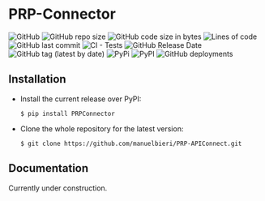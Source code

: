 # PRP-Connector

![GitHub](https://img.shields.io/github/license/manuelbieri/PRP-APIConnect?label=License)
![GitHub repo size](https://img.shields.io/github/repo-size/manuelbieri/PRP-APIConnect)
![GitHub code size in bytes](https://img.shields.io/github/languages/code-size/manuelbieri/PRP-APIConnect)
![Lines of code](https://img.shields.io/tokei/lines/github/manuelbieri/PRP-APIConnect)
![GitHub last commit](https://img.shields.io/github/last-commit/manuelbieri/PRP-APIConnect)
![CI - Tests](https://github.com/manuelbieri/PRP-APIConnect/actions/workflows/ci.yml/badge.svg)
![GitHub Release Date](https://img.shields.io/github/release-date/manuelbieri/PRP-APIConnect)
![GitHub tag (latest by date)](https://img.shields.io/github/v/tag/manuelbieri/PRP-APIConnect)
![PyPi](https://github.com/manuelbieri/PRP-APIConnect/actions/workflows/pypi.yml/badge.svg)
![PyPI](https://img.shields.io/pypi/v/PRPConnector)
![GitHub deployments](https://img.shields.io/github/deployments/manuelbieri/PRP-APIConnect/github-pages?label=docs)
## Installation
- Install the current release over PyPI:

  `$ pip install PRPConnector`
  
 - Clone the whole repository for the latest version:

   `$ git clone https://github.com/manuelbieri/PRP-APIConnect.git`
   
## Documentation

Currently under construction.
